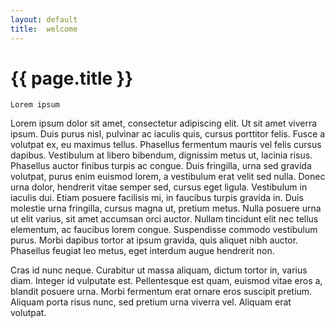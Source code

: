 ```yaml
---
layout: default
title:  welcome
---
```


# {{ page.title }}


`Lorem ipsum`


Lorem ipsum dolor sit amet, consectetur adipiscing elit. Ut sit amet viverra ipsum. Duis purus nisl, pulvinar ac iaculis quis, cursus porttitor felis. Fusce a volutpat ex, eu maximus tellus. Phasellus fermentum mauris vel felis cursus dapibus. Vestibulum at libero bibendum, dignissim metus ut, lacinia risus. Phasellus auctor finibus turpis ac congue. Duis fringilla, urna sed gravida volutpat, purus enim euismod lorem, a vestibulum erat velit sed nulla. Donec urna dolor, hendrerit vitae semper sed, cursus eget ligula. Vestibulum in iaculis dui. Etiam posuere facilisis mi, in faucibus turpis gravida in. Duis molestie urna fringilla, cursus magna ut, pretium metus. Nulla posuere urna ut elit varius, sit amet accumsan orci auctor. Nullam tincidunt elit nec tellus elementum, ac faucibus lorem congue. Suspendisse commodo vestibulum purus. Morbi dapibus tortor at ipsum gravida, quis aliquet nibh auctor. Phasellus feugiat leo metus, eget interdum augue hendrerit non.

Cras id nunc neque. Curabitur ut massa aliquam, dictum tortor in, varius diam. Integer id vulputate est. Pellentesque est quam, euismod vitae eros a, blandit posuere urna. Morbi fermentum erat ornare eros suscipit pretium. Aliquam porta risus nunc, sed pretium urna viverra vel. Aliquam erat volutpat.
